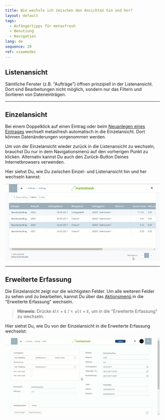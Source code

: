 ```yaml
---
title: Wie wechsle ich zwischen den Ansichten hin und her?
layout: default
tags:
  - Anfängertipps für metasfresh
  - Benutzung
  - Navigation
lang: de
sequence: 20
ref: viewmodes
---
```


## <a name="listenansicht">Listenansicht</a>
Sämtliche Fenster (z.B. "Aufträge") öffnen prinzipiell in der Listenansicht. Dort sind Bearbeitungen nicht möglich, sondern nur das Filtern und Sortieren von Dateneinträgen.

---

## <a name="einzelansicht">Einzelansicht</a>
Bei einem Doppelklick auf einen Eintrag oder beim [Neuanlegen eines Eintrages](Neuer_Datensatz_Fenster_Webui) wechselt metasfresh automatisch in die Einzelansicht. Dort können Datenänderungen vorgenommen werden.

Um von der Einzelansicht wieder zurück in die Listenansicht zu wechseln, brauchst Du nur in dem Navigationsmenü auf den vorherigen Punkt zu klicken. Alternativ kannst Du auch den Zurück-Button Deines Internetbrowsers verwenden.

Hier siehst Du, wie Du zwischen Einzel- und Listenansicht hin und her wechseln kannst:

<kbd><img src="assets/einzelundlistenansicht.gif" alt="GIF: Einzel- und Listenansicht"></kbd>

---

## <a name="erw-erfassung">Erweiterte Erfassung</a>
Die Einzelansicht zeigt nur die wichtigsten Felder. Um alle weiteren Felder zu sehen und zu bearbeiten, kannst Du über das [Aktionsmenü](AktionStarten#aktionsmenue) in die "Erweiterte Erfassung" wechseln.
 >**Hinweis:** Drücke `Alt` + `E` / `⌥ alt` + `E`, um in die "Erweiterte Erfassung" zu wechseln.

Hier siehst Du, wie Du von der Einzelansicht in die Erweiterte Erfassung wechselst:

<kbd><img src="assets/advancededit.gif" alt="GIF: Erweiterte Erfassung"></kbd>
